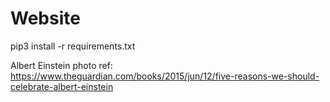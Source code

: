 # Website

pip3 install -r requirements.txt

Albert Einstein photo ref: https://www.theguardian.com/books/2015/jun/12/five-reasons-we-should-celebrate-albert-einstein
